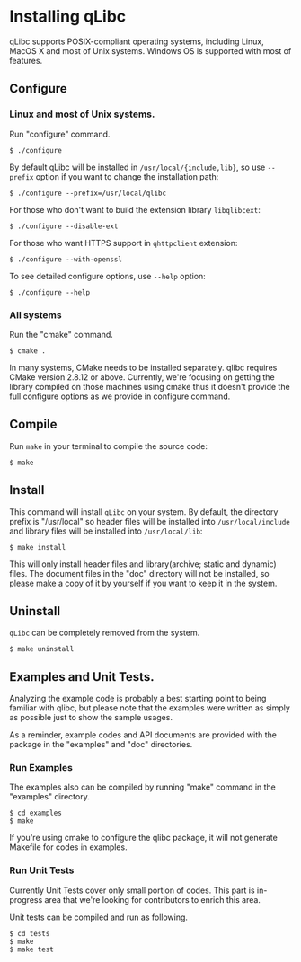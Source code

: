 Installing qLibc
================

qLibc supports POSIX-compliant operating systems, including Linux, MacOS X and most of Unix systems. Windows OS is supported with most of features.

## Configure

### Linux and most of Unix systems.

Run "configure" command.

```
$ ./configure
```

By default qLibc will be installed in `/usr/local/{include,lib}`, so use `--prefix` option if you want to change the installation path:

```
$ ./configure --prefix=/usr/local/qlibc
```

For those who don't want to build the extension library `libqlibcext`:

```
$ ./configure --disable-ext
```

For those who want HTTPS support in `qhttpclient` extension:

```
$ ./configure --with-openssl
```

To see detailed configure options, use `--help` option:

```
$ ./configure --help
```

### All systems

Run the "cmake" command.

```
$ cmake .
```

In many systems, CMake needs to be installed separately. qlibc requires CMake version 2.8.12 or above.
Currently, we're focusing on getting the library compiled on those machines using cmake thus it doesn't provide the full configure options as we provide in configure command.

## Compile

Run `make` in your terminal to compile the source code:

```
$ make
```

## Install

This command will install `qLibc` on your system. By default, the directory prefix is "/usr/local" so header files will be installed into `/usr/local/include` and library files will be installed into `/usr/local/lib`:

```
$ make install
```

This will only install header files and library(archive; static and dynamic) files. The document files in the "doc" directory will not be installed, so please make a copy of it by yourself if you want to keep it in the system.

## Uninstall

`qLibc` can be completely removed from the system.

```
$ make uninstall
```

## Examples and Unit Tests.

Analyzing the example code is probably a best starting point to being familiar with qlibc, but please note that the examples were written as simply as possible just to show the sample usages.

As a reminder, example codes and API documents are provided with the package in the "examples" and "doc" directories.

### Run Examples

The examples also can be compiled by running "make" command in the "examples" directory.

```
$ cd examples
$ make
```

If you're using cmake to configure the qlibc package, it will not generate Makefile for codes in examples.

### Run Unit Tests

Currently Unit Tests cover only small portion of codes. This part is in-progress area that we're looking for contributors to enrich this area. 

Unit tests can be compiled and run as following.

```
$ cd tests
$ make
$ make test
```

